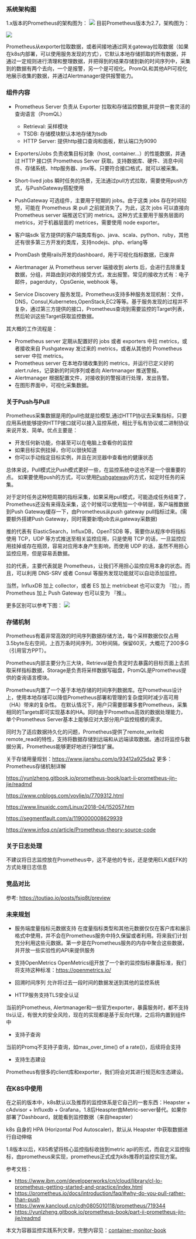 
### 系统架构图

1.x版本的Prometheus的架构图为：
![](http://www.xuyasong.com/wp-content/uploads/2019/03/15502243628698.jpg)
目前Prometheus版本为2.7，架构图为：
  
  ![](http://www.xuyasong.com/wp-content/uploads/2019/03/15502233228446.jpg)

  Prometheus从exporter拉取数据，或者间接地通过网关gateway拉取数据（如果在k8s内部署，可以使用服务发现的方式），它默认本地存储抓取的所有数据，并通过一定规则进行清理和整理数据，并把得到的结果存储到新的时间序列中，采集到的数据有两个去向，一个是报警，另一个是可视化。PromQL和其他API可视化地展示收集的数据，并通过Alertmanager提供报警能力。


### 组件内容

* Prometheus Server
  负责从 Exporter 拉取和存储监控数据,并提供一套灵活的查询语言（PromQL）
  * Retrieval: 采样模块
  * TSDB: 存储模块默认本地存储为tsdb
  * HTTP Server: 提供http接口查询和面板，默认端口为9090

* Exporters/Jobs
负责收集目标对象（host, container…）的性能数据，并通过 HTTP 接口供 Prometheus Server 获取。支持数据库、硬件、消息中间件、存储系统、http服务器、jmx等。只要符合接口格式，就可以被采集。

* Short-lived jobs
瞬时任务的场景，无法通过pull方式拉取，需要使用push方式，与PushGateway搭配使用

* PushGateway
可选组件，主要用于短期的 jobs。由于这类 jobs 存在时间较短，可能在 Prometheus 来 pull 之前就消失了。为此，这次 jobs 可以直接向 Prometheus server 端推送它们的 metrics。这种方式主要用于服务层面的 metrics，对于机器层面的 metrices，需要使用 node exporter。

* 客户端sdk
官方提供的客户端类库有go、java、scala、python、ruby，其他还有很多第三方开发的类库，支持nodejs、php、erlang等

* PromDash
使用rails开发的dashboard，用于可视化指标数据，已废弃

* Alertmanager
从 Prometheus server 端接收到 alerts 后，会进行去除重复数据，分组，并路由到对收的接受方式，发出报警。常见的接收方式有：电子邮件，pagerduty，OpsGenie, webhook 等。


* Service Discovery
服务发现，Prometheus支持多种服务发现机制：文件，DNS，Consul,Kubernetes,OpenStack,EC2等等。基于服务发现的过程并不复杂，通过第三方提供的接口，Prometheus查询到需要监控的Target列表，然后轮训这些Target获取监控数据。


其大概的工作流程是：

* Prometheus server 定期从配置好的 jobs 或者 exporters 中拉 metrics，或者接收来自 Pushgateway 发过来的 metrics，或者从其他的 Prometheus server 中拉 metrics。
* Prometheus server 在本地存储收集到的 metrics，并运行已定义好的 alert.rules，记录新的时间序列或者向 Alertmanager 推送警报。
* Alertmanager 根据配置文件，对接收到的警报进行处理，发出告警。
* 在图形界面中，可视化采集数据。


### 关于Push与Pull

Prometheus采集数据是用的pull也就是拉模型,通过HTTP协议去采集指标，只要应用系统能够提供HTTP接口就可以接入监控系统，相比于私有协议或二进制协议来说开发、简单。优点主要是：

* 开发任何新功能，你甚至可以在电脑上查看你的监控
* 如果目标实例挂掉，你可以很快知道
* 你可以手动指定目标实例，并且在浏览器中查看他的健康状态

总体来说，Pull模式比Push模式更好一些，在监控系统中这也不是一个很重要的点。
如果要使用push的方式，可以使用[Pushgateway](https://prometheus.io/docs/instrumenting/pushing/)的方式，如定时任务的采集。

对于定时任务这种短周期的指标采集，如果采用pull模式，可能造成任务结束了，Prometheus还没有来得及采集，这个时候可以使用加一个中转层，客户端推数据到Push Gateway缓存一下，由Prometheus从push gateway pull指标过来。(需要额外搭建Push Gateway，同时需要新增job去从gateway采数据)


推的代表有 ElasticSearch，InfluxDB，OpenTSDB 等，需要你从程序中将指标使用 TCP，UDP 等方式推送至相关监控应用，只是使用 TCP 的话，一旦监控应用挂掉或存在瓶颈，容易对应用本身产生影响，而使用 UDP 的话，虽然不用担心监控应用，但是容易丢数据。

拉的代表，主要代表就是 Prometheus，让我们不用担心监控应用本身的状态。而且，可以利用 DNS-SRV 或者 Consul 等服务发现功能就可以自动添加监控。

当然，InfluxDB 加上 collector，或者 ES 加上 metricbeat 也可以变为 『拉』，而 Prometheus 加上 Push Gateway 也可以变为 『推』。


更多区别可以参考下图：
![](http://www.xuyasong.com/wp-content/uploads/2019/03/15502975113235.jpg)


### 存储机制

Prometheus有着非常高效的时间序列数据存储方法，每个采样数据仅仅占用3.5byte左右空间，上百万条时间序列，30秒间隔，保留60天，大概花了200多G（引用官方PPT）。

Prometheus内部主要分为三大块，Retrieval是负责定时去暴露的目标页面上去抓取采样指标数据，Storage是负责将采样数据写磁盘，PromQL是Prometheus提供的查询语言模块。

Prometheus内置了一个基于本地存储的时间序列数据库。在Prometheus设计上，使用本地存储可以降低Prometheus部署和管理的复杂度同时减少高可用（HA）带来的复杂性。 在默认情况下，用户只需要部署多套Prometheus，采集相同的Targets即可实现基本的HA。同时由于Promethus高效的数据处理能力，单个Prometheus Server基本上能够应对大部分用户监控规模的需求。

同时为了适应数据持久化的问题，Prometheus提供了remote_write和remote_read的特性，支持将数据存储到远端和从远端读取数据。通过将监控与数据分离，Prometheus能够更好地进行弹性扩展。

关于存储用量规划：https://www.jianshu.com/p/93412a925da2
更多：Prometheus存储机制详解

https://yunlzheng.gitbook.io/prometheus-book/part-ii-prometheus-jin-jie/readmd

https://www.cnblogs.com/vovlie/p/7709312.html

https://www.linuxidc.com/Linux/2018-04/152057.htm

https://segmentfault.com/a/1190000008629939

https://www.infoq.cn/article/Prometheus-theory-source-code

### 关于日志处理

不建议将日志监控放在Prometheus中，这不是他的专长，还是使用ELK或EFK的方式处理日志信息

### 竞品对比

参考: https://toutiao.io/posts/fsjq8t/preview

### 未来规划

* 服务端度量指标元数据支持
 在度量指标类型和其他元数据仅仅在客户库和展示格式中使用，并不会在Prometheus服务中持久保留或者利用。将来我们计划充分利用这些元数据。第一步是在Prometheus服务的内存中聚合这些数据，并开放一些实验性的API来提供服务
 
* 支持OpenMetrics
OpenMetrics组开放了一个新的监控指标暴露标准，我们将支持这种标准：https://openmetrics.io/

* 回溯时间序列
允许将过去一段时间的数据发送到其他的监控系统

* HTTP服务支持TLS安全认证

当前的Prometheus, Alertmanager和一些官方exporter，暴露服务时，都不支持tls认证，有很大的安全风险，现在的实现都是基于反向代理，之后将内置到组件中

* 支持子查询

当前的Promq不支持子查询，如max_over_time() of a rate())，后续将会支持

* 支持生态建设

Prometheus有很多的client库和exporter，我们将会对其进行规范和生态建设。


### 在K8S中使用

在之前的版本中，k8s默认以及推荐的监控体系是它自己的一套东西：Heapster + cAdvisor + Influxdb + Grafana，1.8后Heaspter由Metric-server替代。如果你部署了Dashboard，就能看到监控数据（来自heapster）

k8s 自身的 HPA (Horizontal Pod Autoscaler)，默认从 Heapster 中获取数据进行自动伸缩

1.8版本以后，K8S希望将核心监控指标收拢到metric api的形式，而自定义监控指标，由prometheus来实现，prometheus正式成为k8s推荐的监控实现方案。

参考文档：

* https://www.ibm.com/developerworks/cn/cloud/library/cl-lo-prometheus-getting-started-and-practice/index.html
* https://prometheus.io/docs/introduction/faq/#why-do-you-pull-rather-than-push
* https://www.kancloud.cn/cdh0805010118/prometheus/719344
* https://yunlzheng.gitbook.io/prometheus-book/part-ii-prometheus-jin-jie/readmd

本文为容器监控实践系列文章，完整内容见：[container-monitor-book](https://yasongxu.gitbook.io/container-monitor/)
